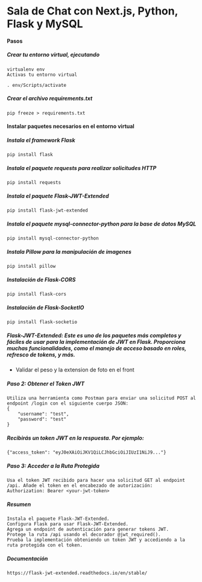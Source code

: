 # Sala de Chat con Next.js, Python, Flask y MySQL

#### Pasos

##### Crear tu entorno virtual, ejecutando

    virtualenv env
    Activas tu entorno virtual

    . env/Scripts/activate

##### Crear el archivo requirements.txt

    pip freeze > requirements.txt

#### Instalar paquetes necesarios en el entorno virtual

##### Instala el framework Flask

    pip install flask

##### Instala el paquete requests para realizar solicitudes HTTP

    pip install requests

##### Instala el paquete Flask-JWT-Extended

    pip install flask-jwt-extended

##### Instala el paquete mysql-connector-python para la base de datos MySQL

    pip install mysql-connector-python

##### Instala Pillow para la manipulación de imagenes

    pip install pillow

##### Instalación de Flask-CORS

    pip install flask-cors

##### Instalación de Flask-SocketIO

    pip install flask-socketio

##### Flask-JWT-Extended: Este es uno de los paquetes más completos y fáciles de usar para la implementación de JWT en Flask. Proporciona muchas funcionalidades, como el manejo de acceso basado en roles, refresco de tokens, y más.

- Validar el peso y la extension de foto en el front

##### Paso 2: Obtener el Token JWT

    Utiliza una herramienta como Postman para enviar una solicitud POST al endpoint /login con el siguiente cuerpo JSON:
    {
        "username": "test",
        "password": "test"
    }

##### Recibirás un token JWT en la respuesta. Por ejemplo:

    {"access_token": "eyJ0eXAiOiJKV1QiLCJhbGciOiJIUzI1NiJ9..."}

##### Paso 3: Acceder a la Ruta Protegida

    Usa el token JWT recibido para hacer una solicitud GET al endpoint /api. Añade el token en el encabezado de autorización:
    Authorization: Bearer <your-jwt-token>

##### Resumen

    Instala el paquete Flask-JWT-Extended.
    Configura Flask para usar Flask-JWT-Extended.
    Agrega un endpoint de autenticación para generar tokens JWT.
    Protege la ruta /api usando el decorador @jwt_required().
    Prueba la implementación obteniendo un token JWT y accediendo a la ruta protegida con el token.

##### Documentación

    https://flask-jwt-extended.readthedocs.io/en/stable/


